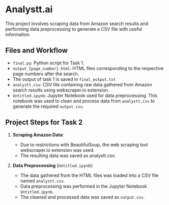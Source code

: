 # Analystt.ai

This project involves scraping data from Amazon search results and performing data preprocessing to generate a CSV file with useful information.

## Files and Workflow

- `final.py`: Python script for Task 1.
- `output_{page_number}.html`: HTML files corresponding to the respective page numbers after the search.
- The output of task 1 is saved in `final_output.txt`
- `analystt.csv`: CSV file containing raw data gathered from Amazon search results using webscraper.io extension.
- `Untitled.ipynb`: Jupyter Notebook used for data preprocessing. This notebook was used to clean and process data from `analystt.csv` to generate the required `output.csv`.

## Project Steps for Task 2

1. **Scraping Amazon Data**:
   - Due to restrictions with BeautifulSoup, the web scraping tool webscraper.io extension was used.
   - The resulting data was saved as analystt.csv.

2. **Data Preprocessing** (`Untitled.ipynb`):
   - The data gathered from the HTML files was loaded into a CSV file named `analystt.csv`.
   - Data preprocessing was performed in the Jupyter Notebook `Untitled.ipynb`.
   - The cleaned and processed data was saved as `output.csv`.

